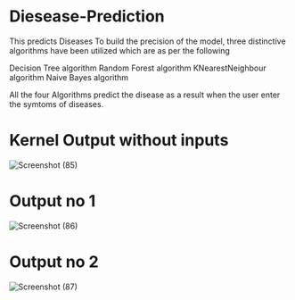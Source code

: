 # Diesease-Prediction
This predicts Diseases
To build the precision of the model, three distinctive algorithms have been utilized which are as per the following

Decision Tree algorithm
Random Forest algorithm
KNearestNeighbour algorithm
Naive Bayes algorithm


All the four Algorithms predict the disease as a result when the user enter  the symtoms of diseases.

# Kernel Output without inputs
![Screenshot (85)](https://user-images.githubusercontent.com/77791707/121008788-48299b80-c78b-11eb-9d94-a6ce61a8fa6a.png)

# Output no 1
![Screenshot (86)](https://user-images.githubusercontent.com/77791707/121008827-537cc700-c78b-11eb-8b50-d7d4e2d475ff.png)

# Output no 2
![Screenshot (87)](https://user-images.githubusercontent.com/77791707/121008841-58da1180-c78b-11eb-8083-1456db6923b1.png)

